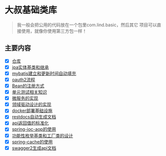 # 大叔基础类库
> 我一般会把公用的代码放在一个包里com.lind.basic，然后其它 项目可以直接使用，就像你使用第三方包一样！
## 主要内容
* [x] [仓库](./document/repository.md)
* [x] [jpa实体基类和继承](./document/jpa.md)
* [x] [mybatis建立和更新时间自动填充](./document/mybatis.md)
* [x] [oauth2流程](./document/oauth2.md)
* [x] [Bean的注册方式](./document/bean.md)
* [x] [单元测试相关知识](./document/unit-test.md)
* [x] [微服务的实现](./document/micro-service.md)
* [x] [领域驱动设计的实现](./document/ddd.md)
* [x] [docker部署基础设施](./document/docker-infrastructure.md)
* [x] [restdocs自动生成文档](./document/restdocs.md)
* [x] [api返回值的标准化](./document/restful-responses.md)
* [x] [spring-ioc-aop的使用](./document/spring-ioc-aop.md)
* [x] [功能性枚举基类和工厂类的设计](./document/enum.md)
* [x] [spring-cache的使用](./document/cache.md)
* [x] [swagger2生成api文档](./document/swagger2.md)
